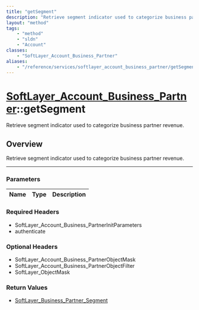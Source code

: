 ```yaml
---
title: "getSegment"
description: "Retrieve segment indicator used to categorize business partner revenue."
layout: "method"
tags:
    - "method"
    - "sldn"
    - "Account"
classes:
    - "SoftLayer_Account_Business_Partner"
aliases:
    - "/reference/services/softlayer_account_business_partner/getSegment"
---
```

# [SoftLayer_Account_Business_Partner](/reference/services/SoftLayer_Account_Business_Partner)::getSegment


Retrieve segment indicator used to categorize business partner revenue.


## Overview 
Retrieve segment indicator used to categorize business partner revenue.

-----

### Parameters 
|Name | Type | Description |
| --- | --- | --- |


### Required Headers
* SoftLayer_Account_Business_PartnerInitParameters
* authenticate


### Optional Headers
* SoftLayer_Account_Business_PartnerObjectMask
* SoftLayer_Account_Business_PartnerObjectFilter
* SoftLayer_ObjectMask

### Return Values
* <a href='/reference/datatypes/SoftLayer_Business_Partner_Segment'>SoftLayer_Business_Partner_Segment </a>




